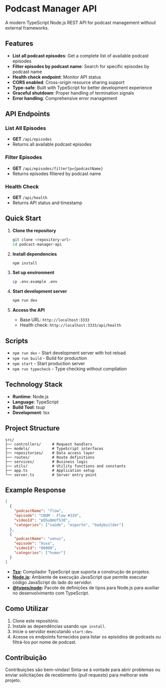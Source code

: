 # Podcast Manager API

A modern TypeScript Node.js REST API for podcast management without external frameworks.

## Features

- **List all podcast episodes**: Get a complete list of available podcast episodes
- **Filter episodes by podcast name**: Search for specific episodes by podcast name
- **Health check endpoint**: Monitor API status
- **CORS enabled**: Cross-origin resource sharing support
- **Type-safe**: Built with TypeScript for better development experience
- **Graceful shutdown**: Proper handling of termination signals
- **Error handling**: Comprehensive error management

## API Endpoints

### List All Episodes
- **GET** `/api/episodes`
- Returns all available podcast episodes

### Filter Episodes
- **GET** `/api/episodes/filter?p={podcastName}`
- Returns episodes filtered by podcast name

### Health Check
- **GET** `/api/health`
- Returns API status and timestamp

## Quick Start

1. **Clone the repository**
   ```bash
   git clone <repository-url>
   cd podcast-manager-api
   ```

2. **Install dependencies**
   ```bash
   npm install
   ```

3. **Set up environment**
   ```bash
   cp .env.example .env
   ```

4. **Start development server**
   ```bash
   npm run dev
   ```

5. **Access the API**
   - Base URL: `http://localhost:3333`
   - Health check: `http://localhost:3333/api/health`

## Scripts

- `npm run dev` - Start development server with hot reload
- `npm run build` - Build for production
- `npm start` - Start production server
- `npm run typecheck` - Type checking without compilation

## Technology Stack

- **Runtime**: Node.js
- **Language**: TypeScript
- **Build Tool**: tsup
- **Development**: tsx

## Project Structure

```
src/
├── controllers/     # Request handlers
├── models/          # TypeScript interfaces
├── repositories/    # Data access layer
├── routes/          # Route definitions
├── services/        # Business logic
├── utils/           # Utility functions and constants
├── app.ts           # Application setup
└── server.ts        # Server entry point
```

## Example Response

```json
[
  {
    "podcastName": "flow",
    "episode": "CBUM - Flow #319",
    "videoId": "pQSuQmUfS30",
    "categories": ["saúde", "esporte", "bodybuilder"]
  },
  {
    "podcastName": "venus",
    "episode": "Xuxa",
    "videoId": "00000",
    "categories": ["humor"]
  }
]
```
- **[Tsx](https://github.com/egoist/tsx):** Compilador TypeScript que suporta a construção de projetos.
- **[Node.js](https://nodejs.org/):** Ambiente de execução JavaScript que permite executar código JavaScript do lado do servidor.
- **[@types/node](https://www.npmjs.com/package/@types/node):** Pacote de definições de tipos para Node.js para auxiliar no desenvolvimento com TypeScript.

## Como Utilizar

1. Clone este repositório.
2. Instale as dependências usando `npm install`.
3. Inicie o servidor executando `start:dev`.
4. Acesse os endpoints fornecidos para listar os episódios de podcasts ou filtrá-los por nome de podcast.

## Contribuição

Contribuições são bem-vindas! Sinta-se à vontade para abrir problemas ou enviar solicitações de recebimento (pull requests) para melhorar este projeto.


